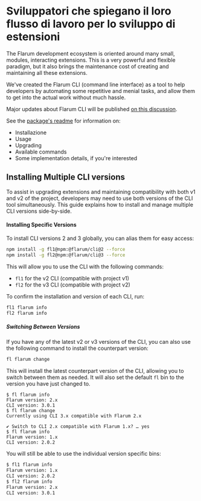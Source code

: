 # Sviluppatori che spiegano il loro flusso di lavoro per lo sviluppo di estensioni

The Flarum development ecosystem is oriented around many small, modules, interacting extensions.
This is a very powerful and flexible paradigm, but it also brings the maintenance cost of creating and maintaining all these extensions.

We've created the Flarum CLI (command line interface) as a tool to help developers by automating some repetitive and menial tasks, and allow them to get into the actual work without much hassle.

Major updates about Flarum CLI will be published [on this discussion](https://discuss.flarum.org/d/28427-flarum-cli-v10).

See the [package's readme](https://github.com/flarum/cli#readme) for information on:

- Installazione
- Usage
- Upgrading
- Available commands
- Some implementation details, if you're interested

## Installing Multiple CLI versions

To assist in upgrading extensions and maintaining compatibility with both v1 and v2 of the project, developers may need to use both versions of the CLI tool simultaneously. This guide explains how to install and manage multiple CLI versions side-by-side.

#### Installing Specific Versions

To install CLI versions 2 and 3 globally, you can alias them for easy access:

```bash
npm install -g fl1@npm:@flarum/cli@2 --force
npm install -g fl2@npm:@flarum/cli@3 --force
```

This will allow you to use the CLI with the following commands:

- `fl1` for the v2 CLI (compatible with project v1)
- `fl2` for the v3 CLI (compatible with project v2)

To confirm the installation and version of each CLI, run:

```bash
fl1 flarum info
fl2 flarum info
```

##### Switching Between Versions

If you have any of the latest v2 or v3 versions of the CLI, you can also use the following command to install the counterpart version:

```bash
fl flarum change
```

This will install the latest counterpart version of the CLI, allowing you to switch between them as needed. It will also set the default `fl` bin to the version you have just changed to.

```shell
$ fl flarum info
Flarum version: 2.x
CLI version: 3.0.1
$ fl flarum change
Currently using CLI 3.x compatible with Flarum 2.x

✔ Switch to CLI 2.x compatible with Flarum 1.x? … yes
$ fl flarum info
Flarum version: 1.x
CLI version: 2.0.2
```

You will still be able to use the individual version specific bins:

```bash
$ fl1 flarum info
Flarum version: 1.x
CLI version: 2.0.2
$ fl2 flarum info
Flarum version: 2.x
CLI version: 3.0.1
```
